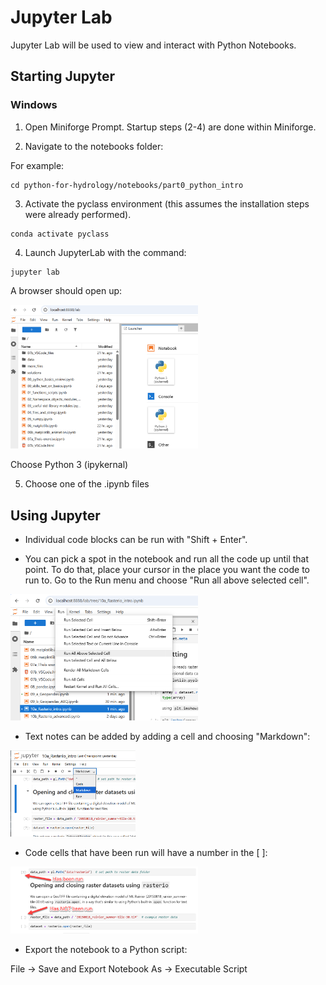 # Jupyter Lab

Jupyter Lab will be used to view and interact with Python Notebooks.

## Starting Jupyter

### Windows

1. Open Miniforge Prompt. Startup steps (2-4) are done within Miniforge.

2. Navigate to the notebooks folder:

For example:

```shell
cd python-for-hydrology/notebooks/part0_python_intro
```

3. Activate the pyclass environment (this assumes the installation steps were already performed).

```shell
conda activate pyclass
```

4. Launch JupyterLab with the command:

```shell
jupyter lab
```

A browser should open up:

<img src="images/jupyter_launch.png" alt="Launch Jupyter" width="300"/>

Choose Python 3 (ipykernal)

5. Choose one of the .ipynb files

## Using Jupyter

* Individual code blocks can be run with "Shift + Enter".

* You can pick a spot in the notebook and run all 
the code up until that point. To do that, place your 
cursor in the place you want the code to run to. Go 
to the Run menu and choose "Run all above selected cell".

<img src="images/run_to.png" alt="Run to a code block" width="300"/>

* Text notes can be added by adding a cell and choosing "Markdown":

<img src="images/take_notes.png" alt="Take notes" width="200"/>

* Code cells that have been run will have a number in the [ ]:

<img src="images/was_run.png" alt="Take notes" width="300"/>

* Export the notebook to a Python script:

File -> Save and Export Notebook As -> Executable Script




